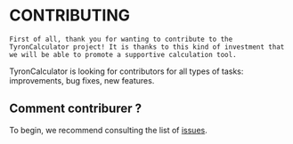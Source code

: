 # CONTRIBUTING

```
First of all, thank you for wanting to contribute to the TyronCalculator project! It is thanks to this kind of investment that we will be able to promote a supportive calculation tool.
```

TyronCalculator is looking for contributors for all types of tasks: improvements, bug fixes, new features.

## Comment contriburer ?



To begin, we recommend consulting the list of [issues](https://github.com/tyronn95/simpleMaths/issues).   

<!-- - Chaque issue est catégorisée et nous demandons à ce qu'une première contribution soit obligatoire une issue de type "good first issue".  
- Un contributeur doit forker le projet source puis pourra soumettre ces contributions via des pull requests.  
- Les pulls requests seront ensuite revues et traitées. L'issue associée sera mise à jour en conséquence.  
- Les commentaires doivent contenir le numéro de l'issue.  -->
